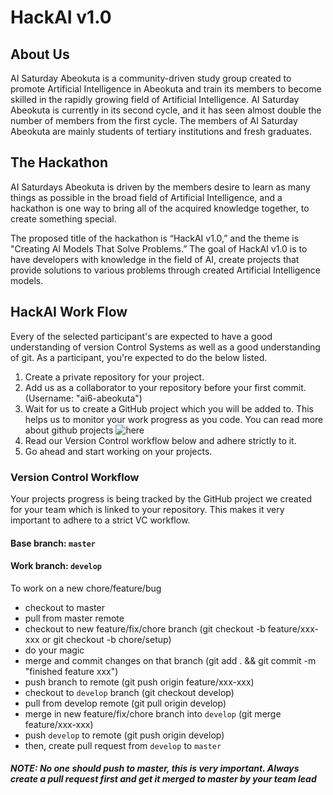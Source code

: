 # HackAI v1.0

## About Us 

AI Saturday Abeokuta is a community-driven study group created to promote
Artificial Intelligence in Abeokuta and train its members to become skilled in
the rapidly growing field of Artificial Intelligence.
AI Saturday Abeokuta is currently in its second cycle, and it has seen almost
double the number of members from the first cycle. The members of AI
Saturday Abeokuta are mainly students of tertiary institutions and fresh
graduates.

## The Hackathon
AI Saturdays Abeokuta is driven by the members desire to learn as many
things as possible in the broad field of Artificial Intelligence, and a hackathon
is one way to bring all of the acquired knowledge together, to create
something special.

The proposed title of the hackathon is “HackAI v1.0,” and the theme is "Creating AI Models That Solve Problems.” The goal of HackAI v1.0 is to have
developers with knowledge in the field of AI, create projects that provide
solutions to various problems through created Artificial Intelligence models.

## HackAI Work Flow
Every of the selected participant's are expected to have a good understanding of version Control Systems as well as a good understanding of git. 
As a participant, you're expected to do the below listed.

1. Create a private repository for your project.
2. Add us as a collaborator to your repository before your first commit. (Username: "ai6-abeokuta")
3. Wait for us to create a GitHub project which you will be added to. This helps us to monitor your work progress as you code. You can read more about github projects ![here](https://help.github.com/en/articles/about-project-boards)
4. Read our Version Control workflow below and adhere strictly to it.
5. Go ahead and start working on your projects.


### Version Control Workflow
Your projects progress is being tracked by the GitHub project we created for your team which is linked to your repository.
This makes it very important to adhere to a strict VC workflow. 

#### Base branch: `master`

#### Work branch: `develop`

To work on a new chore/feature/bug

- checkout to master
- pull from master remote
- checkout to new feature/fix/chore branch (git checkout -b feature/xxx-xxx or git checkout -b chore/setup)
- do your magic
- merge and commit changes on that branch (git add . && git commit -m "finished feature xxx")
- push branch to remote (git push origin feature/xxx-xxx)
- checkout to `develop` branch (git checkout develop)
- pull from develop remote (git pull origin develop)
- merge in new feature/fix/chore branch into `develop` (git merge feature/xxx-xxx)
- push `develop` to remote (git push origin develop)
- then, create pull request from `develop` to `master`

##### NOTE: No one should push to master, this is very important. Always create a pull request first and get it merged to master by your team lead
